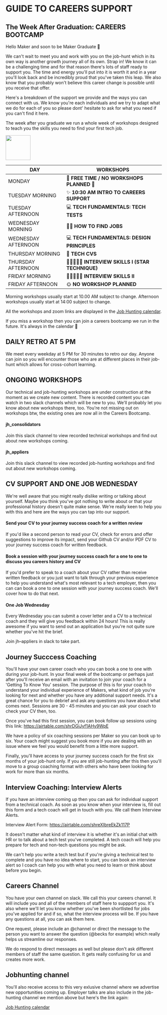 # GUIDE TO CAREERS SUPPORT

## The Week After Graduation: CAREERS BOOTCAMP

Hello Maker and soon to be Maker Graduate 👋

We can't wait to meet you and work with you on the job-hunt which in its own way is another growth journey all of its own. Strap in! We know it can be a challenging time and for that reason there's lots of staff ready to support you. The time and energy you'll put into it is worth it and in a year you'll look back and be incredibly proud that you've taken this leap. We also know that you probably won't believe this career change is possible until you receive that offer.

Here's a breakdown of the support we provide and the ways you can connect with us. We know you're each individuals and we try to adapt what we do for each of you so please dont' hesitate to ask for what you need if you can't find it here. 

The week after you graduate we run a whole week of workshops designed to teach you the skills you need to find your first tech job.

<img src="https://media.giphy.com/media/L7rvtd9LNzv6BvEsxe/giphy.gif"  width="80" height="80" />


| DAY                            | WORKSHOPS                                   |
| ------------------------------ | -----------------------------------------   |
| MONDAY                         | 🧘 __FREE TIME / NO WORKSHOPS PLANNED__  🧘  |
| TUESDAY MORNING                | ✨ __10:30 AM INTRO TO CAREERS SUPPORT__     |
| TUESDAY AFTERNOON              | 💻 __TECH FUNDAMENTALS: TECH TESTS__         |
| WEDNESDAY MORNING              | 🕵️‍♀️ __HOW TO FIND JOBS__                      | 
| WEDNESDAY AFTERNOON            | 💻 __TECH FUNDAMENTALS: DESIGN PRINCIPLES__  |
| THURSDAY MORNING               | 📄 __TECH CVS__                              |
| THURSDAY AFTERNOON             | 🧑🏽‍🤝‍🧑🏽 __INTERVIEW SKILLS I (STAR TECHNIQUE)__   |                        
| FRIDAY MORNING                 | 🧑🏽‍🤝‍🧑🏽 __INTERVIEW SKILLS II__                    |
| FRIDAY AFTERNOON               | 🌞 __NO WORKSHOP PLANNED__                   |

Morning workshops usually start at 10.00 AM subject to change.
Afternoon workshops usually start at 14:00 subject to change.

All the workshops and zoom links are displayed in the [Job Hunting calendar](https://calendar.google.com/calendar/u/0?cid=Y19zZ2dvcW9kZ2Vhdm5qZ2VjZGVhbzNkY2ZmMEBncm91cC5jYWxlbmRhci5nb29nbGUuY29t).

If you miss a workshop  then you can join a careers bootcamp we run in the future. It's always in the calendar 📅

## DAILY RETRO AT 5 PM

We meet every weekday at 5 PM for 30 minutes to retro our day. Anyone can join so you will encounter those who are at different places in their job-hunt which allows for cross-cohort learning.


## ONGOING WORKSHOPS

Our technical and job-hunting workshops are under construction at the moment as we create new content. There is recorded content you can watch in two slack channels which will be new to you. We'll probably let you know about new workshops there, too. You're not missing out on workshops btw, the existing ones are now all in the Careers Bootcamp.

#### jh_consolidators 
Join this slack channel to view recorded technical workshops and find out about new workshops coming.

#### jh_appliers 
Join this slack channel to view recorded job-hunting workshops and find out about new workshops coming.

## CV SUPPORT AND ONE JOB WEDNESDAY

We're well aware that you might really dislike writing or talking about yourself. Maybe you think you've got nothing to write about or that your professional history doesn't quite make sense. We're really keen to help you with this and here are the ways you can tap into our support.

#### Send your CV to your journey success coach for a written review
If you'd like a second person to read your CV, check for errors and offer suggestions to improve its impact, send your Github CV and/or PDF CV to your journey success coach for written feedback.

#### Book a session with your journey success coach for a one to one to discuss you careers history and CV
If you'd prefer to speak to a coach about your CV rather than receive written feedback or you just want to talk through your previous experience to help you understand what's most relevant to a tech employer, then you can can book a one to one session with your journey success coach. We'll cover how to do that next.

#### One Job Wednesday

Every Wednesday you can submit a cover letter and a CV to a technical coach and they will give you feedback within 24 hours! This is really awesome if you want to send out an application but you're not quite sure whether you've hit the brief.

Join jh–appliers in slack to take part.

## Journey Succcess Coaching

You'll have your own career coach who you can book a one to one with during your job-hunt. In your final week of the bootcamp or perhaps just after you'll receive an email with an invitation to join your coach for a 'Getting To Know You' session. The purpose of this is for your coach to understand your individual experience of Makers, what kind of job you're looking for next and whether you have any additional support needs. It's a great chance for you to debrief and ask any questions you have about what comes next. Sessions are 30 - 45 minutes and you can ask your coach to check your CV then, too.

Once you've had this first session,  you can book follow up sessions using this link: https://airtable.com/shrDGiJyf1AHy9WpE

We have a policy of six coaching sessions per Maker so you can book up to six. Your coach might suggest you book more if you are dealing with an issue where we feel you would benefit from a little more support.

Finally, you'll have access to your journey success coach for the first six months of your job-hunt only. If you are still job-hunting after this then you'll move to a group coaching format with others who have been looking for work for more than six months.

## Interview Coaching: Interview Alerts

If you have an interview coming up then you can ask for individual support from a technical coach. As soon as you know when your interview is, fill out this form and a tech coach will get in touch with you. We call them Interview Alerts.

Interview Alert Form: https://airtable.com/shreXIbreEkZk117P

It doesn't matter what kind of interview it is whether it's an initial chat with HR or to talk about a tech test you've completed. A tech coach will help you prepare for tech and non-tech questions you might be ask.

We can't help you write a tech test but if you're giving a technical test to complete and you have no idea where to start, you can book an interview alert so I coach can help you with what you need to learn or think about before you begin.

## Careers Channel

You have your own channel on slack. We call this your careers channel. It will include you and all of the members of staff here to suppport you. It's also where we'll let you know whether you've been shortlisted for jobs you've applied for and if so, what the interview process will be. If you have any questions at all, you can ask them here. 

One request, please include an @channel or direct the message to the person you want to answer the question (@becks for example) which really helps us streamline our responses.

We do respond to direct messages as well but please don't ask different members of staff the same question. It gets really confusing for us and creates more work. 

## Jobhunting channel

You'll also receive access to this very exlusive channel where we advertise new opportunities coming up. Employer talks are also include in the job-hunting channel we mention above but here's the link again:

[Job Hunting calendar](https://calendar.google.com/calendar/u/0?cid=Y19zZ2dvcW9kZ2Vhdm5qZ2VjZGVhbzNkY2ZmMEBncm91cC5jYWxlbmRhci5nb29nbGUuY29t)

